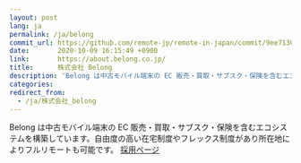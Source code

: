 ```yaml
---
layout: post
lang: ja
permalink: /ja/belong
commit_url: https://github.com/remote-jp/remote-in-japan/commit/9ee7130f55e90c6807284c2b2f45713556b2c9a6
date:       2020-10-09 16:15:49 +0900
link:       https://about.belong.co.jp/
title:      株式会社 Belong
description: 'Belong は中古モバイル端末の EC 販売・買取・サブスク・保険を含むエコシステムを構築しています。自由度の高い在宅制度やフレックス制度があり所在地によりフルリモートも可能です。 採用ページ'
categories: 
redirect_from:
  - /ja/株式会社_belong
---
```


<p>Belong は中古モバイル端末の EC 販売・買取・サブスク・保険を含むエコシステムを構築しています。自由度の高い在宅制度やフレックス制度があり所在地によりフルリモートも可能です。 <a href="https://about.belong.co.jp/recruit/">採用ページ</a></p>

